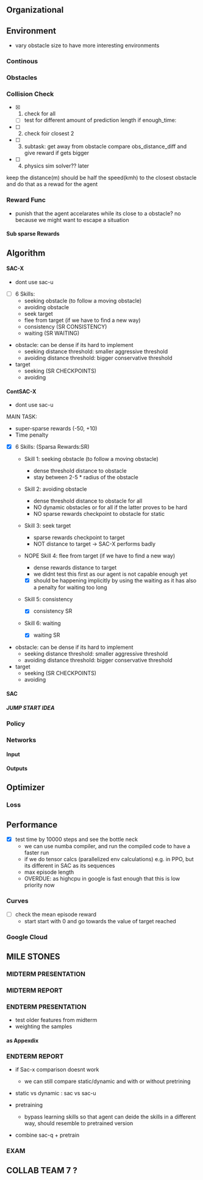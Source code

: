 
## Organizational

## Environment
- vary obstacle size to have more interesting environments
### Continous
### Obstacles

### Collision Check

- [X] 1. check for all
  - [ ] test for different amount of prediction length 
if enough_time:
- [ ] 2. check foir closest 2
- [ ] 3. subtask: get away from obstacle compare obs_distance_diff and give reward if gets bigger
- [ ] 4. physics sim solver?? later

keep the distance(m) should be half the speed(kmh) to the closest obstacle and do that as a rewad for the agent

### Reward Func
- punish that the agent accelarates while its close to a obstacle?
  no because we might want to escape a situation
#### Sub sparse Rewards
  
## Algorithm
#### SAC-X
- dont use sac-u
- [ ] 6 Skills:
  - seeking obstacle (to follow a moving obstacle)
  - avoiding obstacle
  - seek target
  - flee from target (if we have to find a new way)
  - consistency (SR CONSISTENCY)
  - waiting (SR WAITING)
- obstacle: can be dense if its hard to implement 
  - seeking distance threshold: smaller aggressive threshold
  - avoiding distance threshold: bigger conservative threshold
- target 
  - seeking (SR CHECKPOINTS)
  - avoiding

#### ContSAC-X

- dont use sac-u

MAIN TASK:
- super-sparse rewards (-50, +10)
- Time penalty

- [X] 6 Skills: (Sparsa Rewards:SR)

  - Skill 1: seeking obstacle (to follow a moving obstacle)
    - dense threshold distance to obstacle
    - stay between 2-5 * radius of the obstacle

  - Skill 2: avoiding obstacle 
    - dense threshold distance to obstacle for all 
    - NO dynamic obstacles or for all if the latter proves to be hard
    - NO sparse rewards checkpoint to obstacle for static
  
  - Skill 3: seek target 
    - sparse rewards checkpoint to target
    - NOT distance to target -> SAC-X performs badly
  
  - NOPE Skill 4: flee from target (if we have to find a new way)
    - dense rewards distance to target
    - we didnt test this first as our agent is not capable enough yet 
    - [X] should be happening implicitly by using the waiting as it has also a penalty for waiting too long
 
  - Skill 5: consistency 
    - [X] consistency SR 
 
  - Skill 6: waiting 
    - [X] waiting SR 

- obstacle: can be dense if its hard to implement 
  - seeking distance threshold: smaller aggressive threshold
  - avoiding distance threshold: bigger conservative threshold
- target 
  - seeking (SR CHECKPOINTS)
  - avoiding
#### SAC


##### JUMP START IDEA

### Policy
### Networks
#### Input

#### Outputs

## Optimizer 
### Loss
## Performance 
- [X] test time by 10000 steps and see the bottle neck  
  - we can use numba compiler, and run the compiled code to have a faster run 
  - if we do tensor calcs (parallelized env calculations) e.g. in PPO, but its different in SAC as its sequences
  - max episode length
  - OVERDUE: as highcpu in google is fast enough that this is low priority now  

### Curves 
- [ ] check the mean episode reward
  - start start with 0 and go towards the value of target reached 

### Google Cloud 


## MILE STONES



### MIDTERM PRESENTATION

### MIDTERM REPORT

### ENDTERM PRESENTATION
- test older features from midterm
- weighting the samples



#### as Appexdix

### ENDTERM REPORT
- if Sac-x comparison doesnt work
  - we can still compare static/dynamic and with or without pretrining

- static vs dynamic : sac vs sac-u
- pretraining
  - bypass learning skills so that agent can deide the skills in a different way, should resemble to pretrained version
- combine sac-q + pretrain

### EXAM


## COLLAB TEAM 7 ?

